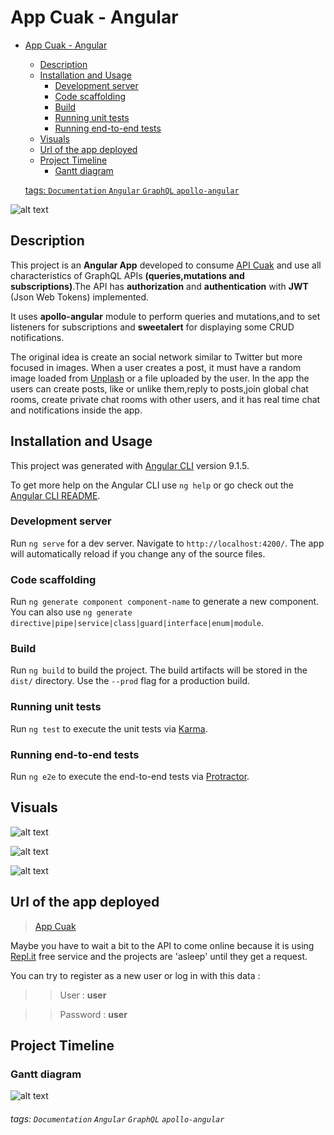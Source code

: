 App Cuak - Angular
===

- [App Cuak - Angular](#app-cuak---angular)
  * [Description](#description)
  * [Installation and Usage](#installation-and-usage)
    + [Development server](#development-server)
    + [Code scaffolding](#code-scaffolding)
    + [Build](#build)
    + [Running unit tests](#running-unit-tests)
    + [Running end-to-end tests](#running-end-to-end-tests)
  * [Visuals](#visuals)
  * [Url of the app deployed](#url-of-the-app-deployed)
  * [Project Timeline](#project-timeline)
    + [Gantt diagram](#gantt-diagram)
          
  [tags: `Documentation` `Angular` `GraphQL`  `apollo-angular`](#tags---documentation---angular---graphql----apollo-angular-)

![alt text](https://camo.githubusercontent.com/a78bf50257735d027714bf1b6a5bc3874c5a61bff0f46754922fabb2169d00ca/68747470733a2f2f63646e2d696d616765732d312e6d656469756d2e636f6d2f6d61782f3630382f312a79544d427a4f387a6645684b72344c6b7936706a5a512e706e67 "Angular + GraphQL")

## Description

This project is an **Angular App** developed to consume [API Cuak](https://github.com/Omar-Pecos/api-graphql-cuak-prod) and use all characteristics of GraphQL APIs **(queries,mutations and subscriptions)**.The API has **authorization** and **authentication** with **JWT** (Json Web Tokens) implemented.

It uses **apollo-angular** module to perform queries and mutations,and to set listeners for subscriptions and **sweetalert** for displaying some CRUD notifications.

The original idea is create an social network similar to Twitter but more focused in images. When a user creates a post, it must have a random image loaded from [Unplash](https://unsplash.com/) or a file uploaded by the user.
In the app the users can create posts, like or unlike them,reply to posts,join global chat rooms, create private chat rooms with other users, and it has real time chat and notifications inside the app.


## Installation and Usage

This project was generated with [Angular CLI](https://github.com/angular/angular-cli) version 9.1.5.

To get more help on the Angular CLI use `ng help` or go check out the [Angular CLI README](https://github.com/angular/angular-cli/blob/master/README.md).

### Development server

Run `ng serve` for a dev server. Navigate to `http://localhost:4200/`. The app will automatically reload if you change any of the source files.

### Code scaffolding

Run `ng generate component component-name` to generate a new component. You can also use `ng generate directive|pipe|service|class|guard|interface|enum|module`.

### Build

Run `ng build` to build the project. The build artifacts will be stored in the `dist/` directory. Use the `--prod` flag for a production build.

### Running unit tests

Run `ng test` to execute the unit tests via [Karma](https://karma-runner.github.io).

### Running end-to-end tests

Run `ng e2e` to execute the end-to-end tests via [Protractor](http://www.protractortest.org/).


Visuals
---

![alt text](https://res.cloudinary.com/omarpvcloud/image/upload/v1606153377/Projects/api-node-portfolio/cuak2_pwwhlf.png "Home Authenticated")

![alt text](https://res.cloudinary.com/omarpvcloud/image/upload/v1606153377/Projects/api-node-portfolio/cuak3_bx48of.png "Create Cuak")

![alt text](https://res.cloudinary.com/omarpvcloud/image/upload/v1606153377/Projects/api-node-portfolio/cuak4_fsfedu.png "Chat")



Url of the app deployed
---
> [App Cuak](https://omarpecos.com/cuakapp/)

Maybe you have to wait a bit to the API to come online because it is using [Repl.it](https://repl.it/) free service and the projects are 'asleep' until they get a request.

You can try to register as a new user or log in with this data : 

>>User : **user**

>>Password : **user**



Project Timeline
---
### Gantt diagram
![alt text](https://res.cloudinary.com/omarpvcloud/image/upload/v1609526116/Projects/api-node-portfolio/gantt_appcuak_pjawos.png "Gantt diagram")



###### tags: `Documentation` `Angular` `GraphQL`  `apollo-angular`
